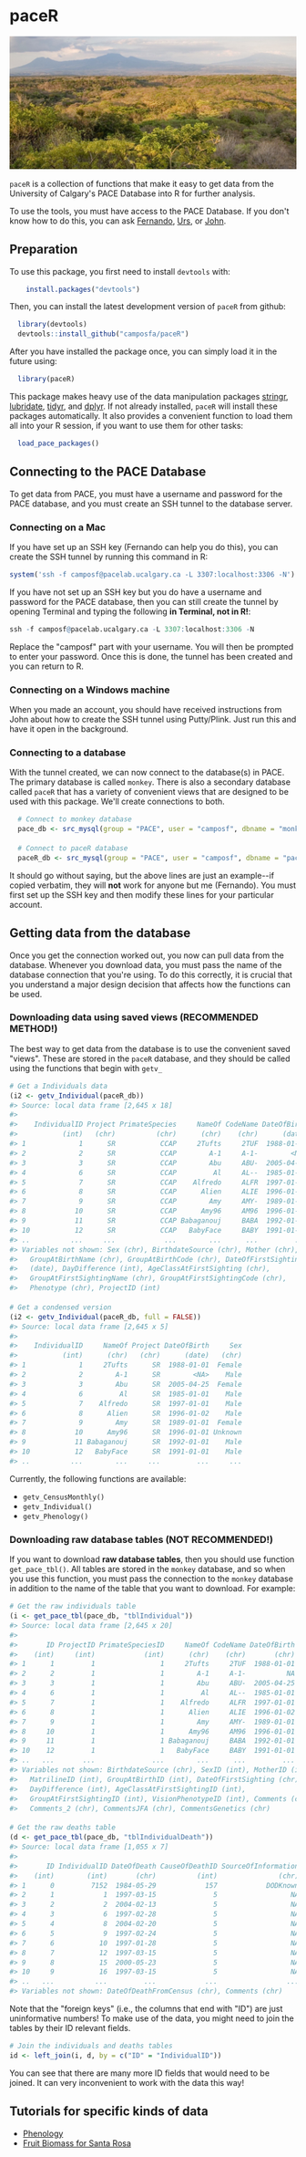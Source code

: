 paceR
=====

![ACG Costa Rica](ACG.jpg)

`paceR` is a collection of functions that make it easy to get data from the University of Calgary's PACE Database into R for further analysis.

To use the tools, you must have access to the PACE Database. If you don't know how to do this, you can ask [Fernando](mailto:facampos@ucalgary.ca), [Urs](mailto:urs.kalbitzer@ucalgary.ca), or [John](mailto:jaddicot@ucalgary.ca).

Preparation
-----------

To use this package, you first need to install `devtools` with:

``` r
    install.packages("devtools")
```

Then, you can install the latest development version of `paceR` from github:

``` r
  library(devtools)
  devtools::install_github("camposfa/paceR")
```

After you have installed the package once, you can simply load it in the future using:

``` r
  library(paceR)
```

This package makes heavy use of the data manipulation packages [stringr](http://cran.r-project.org/package=stringr), [lubridate](http://cran.r-project.org/package=lubridate), [tidyr](http://cran.r-project.org/package=tidyr), and [dplyr](http://cran.r-project.org/package=dplyr). If not already installed, `paceR` will install these packages automatically. It also provides a convenient function to load them all into your R session, if you want to use them for other tasks:

``` r
  load_pace_packages()
```

Connecting to the PACE Database
-------------------------------

To get data from PACE, you must have a username and password for the PACE database, and you must create an SSH tunnel to the database server.

### Connecting on a Mac

If you have set up an SSH key (Fernando can help you do this), you can create the SSH tunnel by running this command in R:

``` r
system('ssh -f camposf@pacelab.ucalgary.ca -L 3307:localhost:3306 -N')
```

If you have not set up an SSH key but you do have a username and password for the PACE database, then you can still create the tunnel by opening Terminal and typing the following **in Terminal, not in R!**:

``` r
ssh -f camposf@pacelab.ucalgary.ca -L 3307:localhost:3306 -N
```

Replace the "camposf" part with your username. You will then be prompted to enter your password. Once this is done, the tunnel has been created and you can return to R.

### Connecting on a Windows machine

When you made an account, you should have received instructions from John about how to create the SSH tunnel using Putty/Plink. Just run this and have it open in the background.

### Connecting to a database

With the tunnel created, we can now connect to the database(s) in PACE. The primary database is called `monkey`. There is also a secondary database called `paceR` that has a variety of convenient views that are designed to be used with this package. We'll create connections to both.

``` r
  # Connect to monkey database
  pace_db <- src_mysql(group = "PACE", user = "camposf", dbname = "monkey", password = NULL)
  
  # Connect to paceR database  
  paceR_db <- src_mysql(group = "PACE", user = "camposf", dbname = "paceR", password = NULL)
```

It should go without saying, but the above lines are just an example--if copied verbatim, they will **not** work for anyone but me (Fernando). You must first set up the SSH key and then modify these lines for your particular account.

Getting data from the database
------------------------------

Once you get the connection worked out, you now can pull data from the database. Whenever you download data, you must pass the name of the database connection that you're using. To do this correctly, it is crucial that you understand a major design decision that affects how the functions can be used.

### Downloading data using saved views (RECOMMENDED METHOD!)

The best way to get data from the database is to use the convenient saved "views". These are stored in the `paceR` database, and they should be called using the functions that begin with `getv_`

``` r
# Get a Individuals data
(i2 <- getv_Individual(paceR_db))
#> Source: local data frame [2,645 x 18]
#> 
#>    IndividualID Project PrimateSpecies     NameOf CodeName DateOfBirth
#>           (int)   (chr)          (chr)      (chr)    (chr)      (date)
#> 1             1      SR           CCAP     2Tufts     2TUF  1988-01-01
#> 2             2      SR           CCAP        A-1     A-1-        <NA>
#> 3             3      SR           CCAP        Abu     ABU-  2005-04-25
#> 4             6      SR           CCAP         Al     AL--  1985-01-01
#> 5             7      SR           CCAP    Alfredo     ALFR  1997-01-01
#> 6             8      SR           CCAP      Alien     ALIE  1996-01-02
#> 7             9      SR           CCAP        Amy     AMY-  1989-01-01
#> 8            10      SR           CCAP      Amy96     AM96  1996-01-01
#> 9            11      SR           CCAP Babaganouj     BABA  1992-01-01
#> 10           12      SR           CCAP   BabyFace     BABY  1991-01-01
#> ..          ...     ...            ...        ...      ...         ...
#> Variables not shown: Sex (chr), BirthdateSource (chr), Mother (chr),
#>   GroupAtBirthName (chr), GroupAtBirthCode (chr), DateOfFirstSighting
#>   (date), DayDifference (int), AgeClassAtFirstSighting (chr),
#>   GroupAtFirstSightingName (chr), GroupAtFirstSightingCode (chr),
#>   Phenotype (chr), ProjectID (int)

# Get a condensed version
(i2 <- getv_Individual(paceR_db, full = FALSE))
#> Source: local data frame [2,645 x 5]
#> 
#>    IndividualID     NameOf Project DateOfBirth     Sex
#>           (int)      (chr)   (chr)      (date)   (chr)
#> 1             1     2Tufts      SR  1988-01-01  Female
#> 2             2        A-1      SR        <NA>    Male
#> 3             3        Abu      SR  2005-04-25  Female
#> 4             6         Al      SR  1985-01-01    Male
#> 5             7    Alfredo      SR  1997-01-01    Male
#> 6             8      Alien      SR  1996-01-02    Male
#> 7             9        Amy      SR  1989-01-01  Female
#> 8            10      Amy96      SR  1996-01-01 Unknown
#> 9            11 Babaganouj      SR  1992-01-01    Male
#> 10           12   BabyFace      SR  1991-01-01    Male
#> ..          ...        ...     ...         ...     ...
```

Currently, the following functions are available:

-   `getv_CensusMonthly()`
-   `getv_Individual()`
-   `getv_Phenology()`

### Downloading raw database tables (NOT RECOMMENDED!)

If you want to download **raw database tables**, then you should use function `get_pace_tbl()`. All tables are stored in the `monkey` database, and so when you use this function, you must pass the connection to the `monkey` database in addition to the name of the table that you want to download. For example:

``` r
# Get the raw individuals table
(i <- get_pace_tbl(pace_db, "tblIndividual"))
#> Source: local data frame [2,645 x 20]
#> 
#>       ID ProjectID PrimateSpeciesID     NameOf CodeName DateOfBirth
#>    (int)     (int)            (int)      (chr)    (chr)       (chr)
#> 1      1         1                1     2Tufts     2TUF  1988-01-01
#> 2      2         1                1        A-1     A-1-          NA
#> 3      3         1                1        Abu     ABU-  2005-04-25
#> 4      6         1                1         Al     AL--  1985-01-01
#> 5      7         1                1    Alfredo     ALFR  1997-01-01
#> 6      8         1                1      Alien     ALIE  1996-01-02
#> 7      9         1                1        Amy     AMY-  1989-01-01
#> 8     10         1                1      Amy96     AM96  1996-01-01
#> 9     11         1                1 Babaganouj     BABA  1992-01-01
#> 10    12         1                1   BabyFace     BABY  1991-01-01
#> ..   ...       ...              ...        ...      ...         ...
#> Variables not shown: BirthdateSource (chr), SexID (int), MotherID (int),
#>   MatrilineID (int), GroupAtBirthID (int), DateOfFirstSighting (chr),
#>   DayDifference (int), AgeClassAtFirstSightingID (int),
#>   GroupAtFirstSightingID (int), VisionPhenotypeID (int), Comments (chr),
#>   Comments_2 (chr), CommentsJFA (chr), CommentsGenetics (chr)

# Get the raw deaths table
(d <- get_pace_tbl(pace_db, "tblIndividualDeath"))
#> Source: local data frame [1,055 x 7]
#> 
#>       ID IndividualID DateOfDeath CauseOfDeathID SourceOfInformation
#>    (int)        (int)       (chr)          (int)               (chr)
#> 1      0         7152  1984-05-29            157            DODKnown
#> 2      1            1  1997-03-15              5                  NA
#> 3      2            2  2004-02-13              5                  NA
#> 4      3            6  1997-02-28              5                  NA
#> 5      4            8  2004-02-20              5                  NA
#> 6      5            9  1997-02-24              5                  NA
#> 7      6           10  1997-01-28              5                  NA
#> 8      7           12  1997-03-15              5                  NA
#> 9      8           15  2000-05-23              5                  NA
#> 10     9           16  1997-03-15              5                  NA
#> ..   ...          ...         ...            ...                 ...
#> Variables not shown: DateOfDeathFromCensus (chr), Comments (chr)
```

Note that the "foreign keys" (i.e., the columns that end with "ID") are just uninformative numbers! To make use of the data, you might need to join the tables by their ID relevant fields.

``` r
# Join the individuals and deaths tables
id <- left_join(i, d, by = c("ID" = "IndividualID"))
```

You can see that there are many more ID fields that would need to be joined. It can very inconvenient to work with the data this way!

Tutorials for specific kinds of data
------------------------------------

-   [Phenology](Phenology.md)
-   [Fruit Biomass for Santa Rosa](BiomassSRgi.md)
